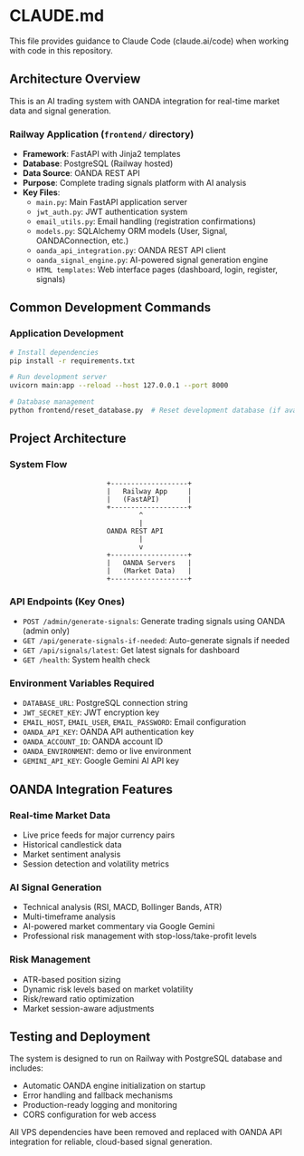 # CLAUDE.md

This file provides guidance to Claude Code (claude.ai/code) when working with code in this repository.

## Architecture Overview

This is an AI trading system with OANDA integration for real-time market data and signal generation.

### Railway Application (`frontend/` directory)
- **Framework**: FastAPI with Jinja2 templates
- **Database**: PostgreSQL (Railway hosted)
- **Data Source**: OANDA REST API
- **Purpose**: Complete trading signals platform with AI analysis
- **Key Files**:
  - `main.py`: Main FastAPI application server
  - `jwt_auth.py`: JWT authentication system
  - `email_utils.py`: Email handling (registration confirmations)
  - `models.py`: SQLAlchemy ORM models (User, Signal, OANDAConnection, etc.)
  - `oanda_api_integration.py`: OANDA REST API client
  - `oanda_signal_engine.py`: AI-powered signal generation engine
  - `HTML templates`: Web interface pages (dashboard, login, register, signals)

## Common Development Commands

### Application Development
```bash
# Install dependencies
pip install -r requirements.txt

# Run development server
uvicorn main:app --reload --host 127.0.0.1 --port 8000

# Database management
python frontend/reset_database.py  # Reset development database (if available)
```

## Project Architecture

### System Flow
```
                        +-------------------+
                        |   Railway App     |
                        |   (FastAPI)       |
                        +-------------------+
                                ^
                                |
                        OANDA REST API
                                |
                                v
                        +-------------------+
                        |   OANDA Servers   |
                        |   (Market Data)   |
                        +-------------------+
```

### API Endpoints (Key Ones)
- `POST /admin/generate-signals`: Generate trading signals using OANDA (admin only)
- `GET /api/generate-signals-if-needed`: Auto-generate signals if needed
- `GET /api/signals/latest`: Get latest signals for dashboard
- `GET /health`: System health check

### Environment Variables Required
- `DATABASE_URL`: PostgreSQL connection string
- `JWT_SECRET_KEY`: JWT encryption key
- `EMAIL_HOST`, `EMAIL_USER`, `EMAIL_PASSWORD`: Email configuration
- `OANDA_API_KEY`: OANDA API authentication key
- `OANDA_ACCOUNT_ID`: OANDA account ID
- `OANDA_ENVIRONMENT`: demo or live environment
- `GEMINI_API_KEY`: Google Gemini AI API key

## OANDA Integration Features

### Real-time Market Data
- Live price feeds for major currency pairs
- Historical candlestick data
- Market sentiment analysis
- Session detection and volatility metrics

### AI Signal Generation
- Technical analysis (RSI, MACD, Bollinger Bands, ATR)
- Multi-timeframe analysis
- AI-powered market commentary via Google Gemini
- Professional risk management with stop-loss/take-profit levels

### Risk Management
- ATR-based position sizing
- Dynamic risk levels based on market volatility
- Risk/reward ratio optimization
- Market session-aware adjustments

## Testing and Deployment

The system is designed to run on Railway with PostgreSQL database and includes:
- Automatic OANDA engine initialization on startup
- Error handling and fallback mechanisms
- Production-ready logging and monitoring
- CORS configuration for web access

All VPS dependencies have been removed and replaced with OANDA API integration for reliable, cloud-based signal generation.
